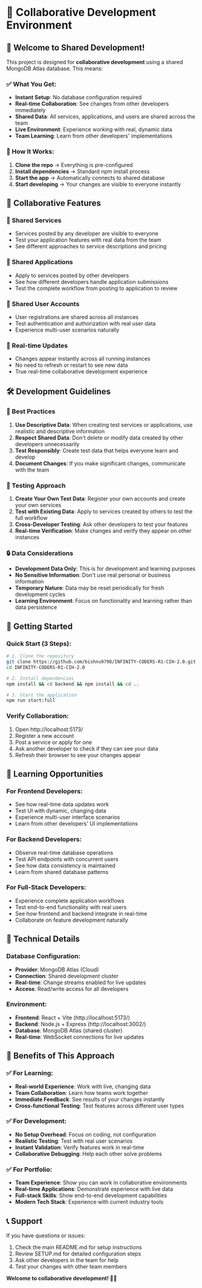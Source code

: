 # 🤝 Collaborative Development Environment

## 🌟 Welcome to Shared Development!

This project is designed for **collaborative development** using a shared MongoDB Atlas database. This means:

### ✅ What You Get:
- **Instant Setup**: No database configuration required
- **Real-time Collaboration**: See changes from other developers immediately
- **Shared Data**: All services, applications, and users are shared across the team
- **Live Environment**: Experience working with real, dynamic data
- **Team Learning**: Learn from other developers' implementations

### 🔄 How It Works:
1. **Clone the repo** → Everything is pre-configured
2. **Install dependencies** → Standard npm install process
3. **Start the app** → Automatically connects to shared database
4. **Start developing** → Your changes are visible to everyone instantly

## 👥 Collaborative Features

### 🎯 Shared Services
- Services posted by any developer are visible to everyone
- Test your application features with real data from the team
- See different approaches to service descriptions and pricing

### 📝 Shared Applications
- Apply to services posted by other developers
- See how different developers handle application submissions
- Test the complete workflow from posting to application to review

### 👤 Shared User Accounts
- User registrations are shared across all instances
- Test authentication and authorization with real user data
- Experience multi-user scenarios naturally

### 🔄 Real-time Updates
- Changes appear instantly across all running instances
- No need to refresh or restart to see new data
- True real-time collaborative development experience

## 🛠️ Development Guidelines

### 🎨 Best Practices
1. **Use Descriptive Data**: When creating test services or applications, use realistic and descriptive information
2. **Respect Shared Data**: Don't delete or modify data created by other developers unnecessarily
3. **Test Responsibly**: Create test data that helps everyone learn and develop
4. **Document Changes**: If you make significant changes, communicate with the team

### 🧪 Testing Approach
1. **Create Your Own Test Data**: Register your own accounts and create your own services
2. **Test with Existing Data**: Apply to services created by others to test the full workflow
3. **Cross-Developer Testing**: Ask other developers to test your features
4. **Real-time Verification**: Make changes and verify they appear on other instances

### 🔒 Data Considerations
- **Development Data Only**: This is for development and learning purposes
- **No Sensitive Information**: Don't use real personal or business information
- **Temporary Nature**: Data may be reset periodically for fresh development cycles
- **Learning Environment**: Focus on functionality and learning rather than data persistence

## 🚀 Getting Started

### Quick Start (3 Steps):
```bash
# 1. Clone the repository
git clone https://github.com/bishnu9798/INFINITY-CODERS-R1-CIH-2.0.git
cd INFINITY-CODERS-R1-CIH-2.0

# 2. Install dependencies
npm install && cd backend && npm install && cd ..

# 3. Start the application
npm run start:full
```

### Verify Collaboration:
1. Open http://localhost:5173/
2. Register a new account
3. Post a service or apply for one
4. Ask another developer to check if they can see your data
5. Refresh their browser to see your changes appear

## 🎯 Learning Opportunities

### For Frontend Developers:
- See how real-time data updates work
- Test UI with dynamic, changing data
- Experience multi-user interface scenarios
- Learn from other developers' UI implementations

### For Backend Developers:
- Observe real-time database operations
- Test API endpoints with concurrent users
- See how data consistency is maintained
- Learn from shared database patterns

### For Full-Stack Developers:
- Experience complete application workflows
- Test end-to-end functionality with real users
- See how frontend and backend integrate in real-time
- Collaborate on feature development naturally

## 🔧 Technical Details

### Database Configuration:
- **Provider**: MongoDB Atlas (Cloud)
- **Connection**: Shared development cluster
- **Real-time**: Change streams enabled for live updates
- **Access**: Read/write access for all developers

### Environment:
- **Frontend**: React + Vite (http://localhost:5173/)
- **Backend**: Node.js + Express (http://localhost:3002/)
- **Database**: MongoDB Atlas (shared cluster)
- **Real-time**: WebSocket connections for live updates

## 🎉 Benefits of This Approach

### ✅ For Learning:
- **Real-world Experience**: Work with live, changing data
- **Team Collaboration**: Learn how teams work together
- **Immediate Feedback**: See results of your changes instantly
- **Cross-functional Testing**: Test features across different user types

### ✅ For Development:
- **No Setup Overhead**: Focus on coding, not configuration
- **Realistic Testing**: Test with real user scenarios
- **Instant Validation**: Verify features work in real-time
- **Collaborative Debugging**: Help each other solve problems

### ✅ For Portfolio:
- **Team Experience**: Show you can work in collaborative environments
- **Real-time Applications**: Demonstrate experience with live data
- **Full-stack Skills**: Show end-to-end development capabilities
- **Modern Tech Stack**: Experience with current industry tools

## 📞 Support

If you have questions or issues:
1. Check the main README.md for setup instructions
2. Review SETUP.md for detailed configuration steps
3. Ask other developers in the team for help
4. Test your changes with other team members

**Welcome to collaborative development! 🚀👥**
